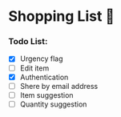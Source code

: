 # Shopping List 📃

### Todo List:

- [x] Urgency flag
- [ ] Edit item
- [x] Authentication
- [ ] Shere by email address
- [ ] Item suggestion
- [ ] Quantity suggestion